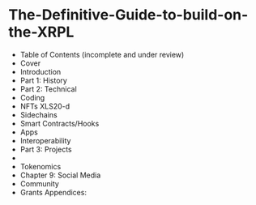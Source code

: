 # The-Definitive-Guide-to-build-on-the-XRPL

- Table of Contents (incomplete and under review)
- Cover
- Introduction
- Part 1: History
- Part 2: Technical 
- Coding
- NFTs XLS20-d
- Sidechains
- Smart Contracts/Hooks
- Apps
- Interoperability
- Part 3: Projects
- 
- Tokenomics
- Chapter 9: Social Media
- Community
- Grants
Appendices:
